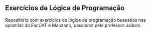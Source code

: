 <h2>Exercícios de Lógica de Programação</h2>

<p>Repositório com exercícios de lógica de programação baseados nas apostilas da FacCAT e Manzano, passados pelo professor Jailson.</p>
